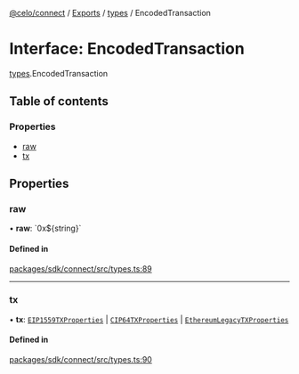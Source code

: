 [@celo/connect](../README.md) / [Exports](../modules.md) / [types](../modules/types.md) / EncodedTransaction

# Interface: EncodedTransaction

[types](../modules/types.md).EncodedTransaction

## Table of contents

### Properties

- [raw](types.EncodedTransaction.md#raw)
- [tx](types.EncodedTransaction.md#tx)

## Properties

### raw

• **raw**: \`0x$\{string}\`

#### Defined in

[packages/sdk/connect/src/types.ts:89](https://github.com/celo-org/developer-tooling/blob/master/packages/sdk/connect/src/types.ts#L89)

___

### tx

• **tx**: [`EIP1559TXProperties`](types.EIP1559TXProperties.md) \| [`CIP64TXProperties`](types.CIP64TXProperties.md) \| [`EthereumLegacyTXProperties`](types.EthereumLegacyTXProperties.md)

#### Defined in

[packages/sdk/connect/src/types.ts:90](https://github.com/celo-org/developer-tooling/blob/master/packages/sdk/connect/src/types.ts#L90)
